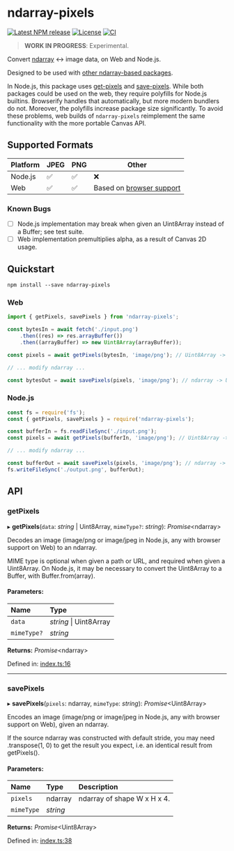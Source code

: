# ndarray-pixels

[![Latest NPM release](https://img.shields.io/npm/v/ndarray-pixels.svg)](https://www.npmjs.com/package/ndarray-pixels)
[![License](https://img.shields.io/badge/license-MIT-007ec6.svg)](https://github.com/donmccurdy/ndarray-pixels/blob/main/LICENSE)
[![CI](https://github.com/donmccurdy/ndarray-pixels/workflows/CI/badge.svg?branch=main&event=push)](https://github.com/donmccurdy/ndarray-pixels/actions?query=workflow%3ACI)

> **WORK IN PROGRESS**: Experimental.

Convert [ndarray](https://www.npmjs.com/package/ndarray) ↔ image data, on Web and Node.js.

Designed to be used with [other ndarray-based packages](http://scijs.net/packages/).

In Node.js, this package uses [get-pixels](https://www.npmjs.com/package/get-pixels) and [save-pixels](https://www.npmjs.com/package/save-pixels). While both packages could be used on the web, they require polyfills for Node.js builtins. Browserify handles that automatically, but more modern bundlers do not. Moreover, the polyfills increase package size significantly. To avoid these problems, web builds of `ndarray-pixels` reimplement the same functionality with the more portable Canvas API.

## Supported Formats

| Platform | JPEG | PNG | Other |
|----------|------|-----|-------|
| Node.js  | ✅   | ✅ | ❌      |
| Web      | ✅   | ✅ | Based on [browser support](https://developer.mozilla.org/en-US/docs/Web/API/HTMLCanvasElement/toBlob) |

### Known Bugs

- [ ] Node.js implementation may break when given an Uint8Array instead of a Buffer; see test suite.
- [ ] Web implementation premultiplies alpha, as a result of Canvas 2D usage.

## Quickstart

```
npm install --save ndarray-pixels
```

### Web

```javascript
import { getPixels, savePixels } from 'ndarray-pixels';

const bytesIn = await fetch('./input.png')
    .then((res) => res.arrayBuffer())
    .then((arrayBuffer) => new Uint8Array(arrayBuffer));

const pixels = await getPixels(bytesIn, 'image/png'); // Uint8Array -> ndarray

// ... modify ndarray ...

const bytesOut = await savePixels(pixels, 'image/png'); // ndarray -> Uint8Array
```


### Node.js

```javascript
const fs = require('fs');
const { getPixels, savePixels } = require('ndarray-pixels');

const bufferIn = fs.readFileSync('./input.png');
const pixels = await getPixels(bufferIn, 'image/png'); // Uint8Array -> ndarray

// ... modify ndarray ...

const bufferOut = await savePixels(pixels, 'image/png'); // ndarray -> Uint8Array
fs.writeFileSync('./output.png', bufferOut);
```

## API

<!--- API BEGIN --->

### getPixels

▸ **getPixels**(`data`: *string* \| Uint8Array, `mimeType?`: *string*): *Promise*<ndarray\>

Decodes an image (image/png or image/jpeg in Node.js, any with browser support on Web) to an
ndarray.

MIME type is optional when given a path or URL, and required when given a Uint8Array. On
Node.js, it may be necessary to convert the Uint8Array to a Buffer, with Buffer.from(array).

#### Parameters:

Name | Type |
:------ | :------ |
`data` | *string* \| Uint8Array |
`mimeType?` | *string* |

**Returns:** *Promise*<ndarray\>

Defined in: [index.ts:16](https://github.com/donmccurdy/ndarray-pixels/blob/bc81779/src/index.ts#L16)

___

### savePixels

▸ **savePixels**(`pixels`: ndarray, `mimeType`: *string*): *Promise*<Uint8Array\>

Encodes an image (image/png or image/jpeg in Node.js, any with browser support on Web), given an ndarray.

If the source ndarray was constructed with default stride, you may need .transpose(1, 0) to get the result
you expect, i.e. an identical result from getPixels().

#### Parameters:

Name | Type | Description |
:------ | :------ | :------ |
`pixels` | ndarray | ndarray of shape W x H x 4.   |
`mimeType` | *string* |  |

**Returns:** *Promise*<Uint8Array\>

Defined in: [index.ts:38](https://github.com/donmccurdy/ndarray-pixels/blob/bc81779/src/index.ts#L38)
<!--- API END --->
